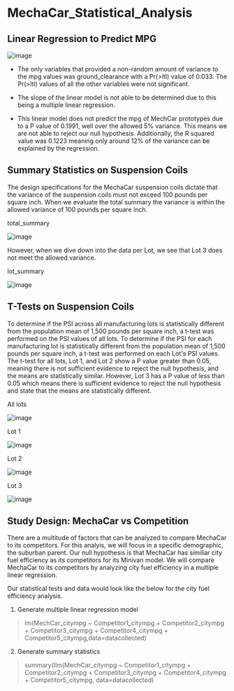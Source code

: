 # MechaCar_Statistical_Analysis

## Linear Regression to Predict MPG

![image](https://user-images.githubusercontent.com/109913335/206606141-80715a7e-7973-4016-b10c-d43e892fe93d.png)

 - The only variables that provided a non-random amount of variance to the mpg values was ground_clearance with a Pr(>ltl) value of 0.033. The Pr(>ltl) values of all the other variables were not significant.

 - The slope of the linear model is not able to be determined due to this being a multiple linear regression.

 - This linear model does not predict the mpg of MechCar prototypes due to a P value of 0.1991, well over the allowed 5% variance. This means we are not able to reject our null hypothesis. Additionally, the R squared value was 0.1223 meaning only around 12% of the variance can be explained by the regression.

## Summary Statistics on Suspension Coils
The design specifications for the MechaCar suspension coils dictate that the variance of the suspension coils must not exceed 100 pounds per square inch. When we evaluate the total summary the variance is within the allowed variance of 100 pounds per square inch.

total_summary

![image](https://user-images.githubusercontent.com/109913335/206617334-ce9a1843-0133-4fa3-a127-110139cbde9f.png)

However, when we dive down into the data per Lot, we see that Lot 3 does not meet the allowed variance.

lot_summary

![image](https://user-images.githubusercontent.com/109913335/206617372-e01e5017-32e2-493d-83ae-58df973753ff.png)

## T-Tests on Suspension Coils
To determine if the PSI across all manufacturing lots is statistically different from the population mean of 1,500 pounds per square inch, a t-test was performed on the PSI values of all lots. To determine if the PSI for each manufacturing lot is statistically different from the population mean of 1,500 pounds per square inch, a t-test was performed on each Lot's PSI values. The t-test for all lots, Lot 1, and Lot 2 show a P value greater than 0.05, meaning there is not sufficient evidence to reject the null hypothesis, and the means are statistically similar. However, Lot 3 has a P value of less than 0.05 which means there is sufficient evidence to reject the null hypothesis and state that the means are statistically different.

All lots

![image](https://user-images.githubusercontent.com/109913335/206624948-ef3549ff-f808-40a3-8ccf-c5e901b39b0e.png)

Lot 1

![image](https://user-images.githubusercontent.com/109913335/206625000-c8f14774-2467-47ef-a212-c95d82279b44.png)

Lot 2

![image](https://user-images.githubusercontent.com/109913335/206625016-0aef6be3-7668-44d4-8179-1c1a683495a9.png)

Lot 3

![image](https://user-images.githubusercontent.com/109913335/206625094-122feb55-3f2a-4060-9a08-1eb7b6e62f7f.png)


## Study Design: MechaCar vs Competition
There are a multitude of factors that can be analyzed to compare MechaCar to its competitors. For this analyis, we will focus in a specific demographic, the suburban parent. Our null hypothesis is that MechaCar has similiar city fuel efficiency as its competitors for its Minivan model. We will compare MechaCar to its competitors by analyzing city fuel efficiency in a multiple linear regression.

Our statistical tests and data would look like the below for the city fuel efficiency analysis.
1. Generate multiple linear regression model
> lm(MechCar_citympg ~ Competitor1_citympg + Competitor2_citympg + Competitor3_citympg + Competitor4_citympg + Competitor5_citympg,data=datacollected) 
2. Generate summary statistics
>summary(llm(MechCar_citympg ~ Competitor1_citympg + Competitor2_citympg + Competitor3_citympg + Competitor4_citympg + Competitor5_citympg, data=datacollected) 

